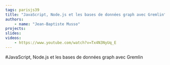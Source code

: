 ```yaml
---
tags: parisjs39
title: "JavaScript, Node.js et les bases de données graph avec Gremlin"
authors:
    - name: "Jean-Baptiste Musso"
projects:
slides:
videos:
    - https://www.youtube.com/watch?v=Tx4N3NyUq_E
---
```

#JavaScript, Node.js et les bases de données graph avec Gremlin
